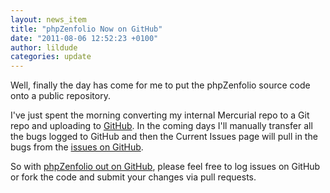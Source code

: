 ```yaml
---
layout: news_item
title: "phpZenfolio Now on GitHub"
date: "2011-08-06 12:52:23 +0100"
author: lildude
categories: update
---
```


Well, finally the day has come for me to put the phpZenfolio source code onto a public repository.

I've just spent the morning converting my internal Mercurial repo to a Git repo and uploading to [GitHub](http://github.com). In the coming days I'll manually transfer all the bugs logged to GitHub and then the Current Issues page will pull in the bugs from the [issues on GitHub](https://github.com/lildude/phpZenfolio/issues).

So with [phpZenfolio out on GitHub](https://github.com/lildude/phpZenfolio), please feel free to log issues on GitHub or fork the code and submit your changes via pull requests.
